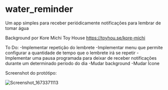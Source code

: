 # water_reminder

Um app simples para receber periódicamente notificações para lembrar de tomar água

Background por Kore Michi
Toy House https://toyhou.se/kore-michi

To Do:
-Implementar repetição do lembrete
-Implementar menu que permite configurar a quantidade de tempo que o lembrete irá se repetir
-Implementar uma pausa programada para deixar de receber notificações durante um determinado período do dia
-Mudar background
-Mudar Ícone

Screenshot do protótipo:

![Screenshot_1673371113](https://user-images.githubusercontent.com/74992013/211620244-da816b46-69dc-4903-84e7-4e173a0f48cb.png)

